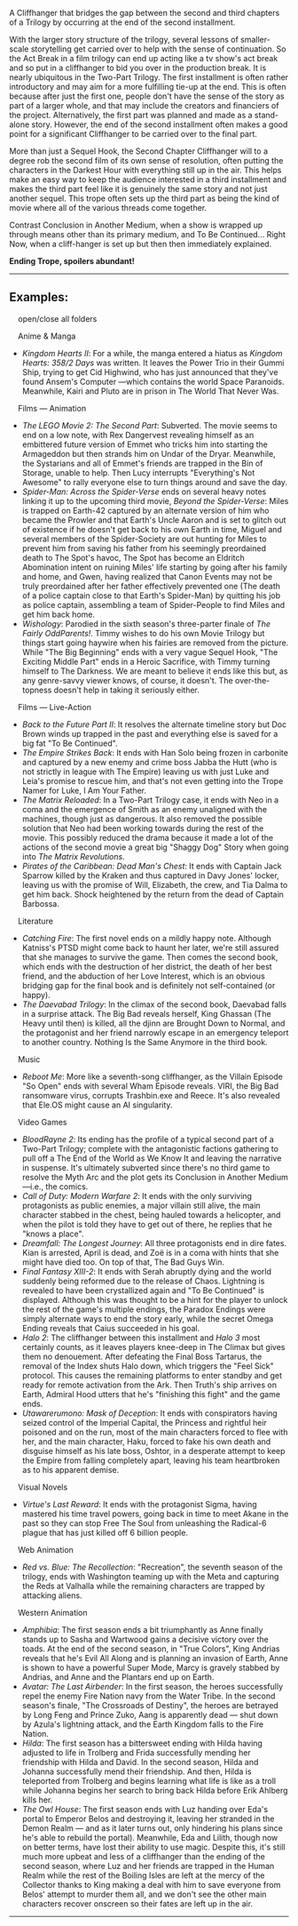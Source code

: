 A Cliffhanger that bridges the gap between the second and third chapters of a Trilogy by occurring at the end of the second installment.

With the larger story structure of the trilogy, several lessons of smaller-scale storytelling get carried over to help with the sense of continuation. So the Act Break in a film trilogy can end up acting like a tv show's act break and so put in a cliffhanger to bid you over in the production break. It is nearly ubiquitous in the Two-Part Trilogy. The first installment is often rather introductory and may aim for a more fulfilling tie-up at the end. This is often because after just the first one, people don't have the sense of the story as part of a larger whole, and that may include the creators and financiers of the project. Alternatively, the first part was planned and made as a stand-alone story. However, the end of the second installment often makes a good point for a significant Cliffhanger to be carried over to the final part.

More than just a Sequel Hook, the Second Chapter Cliffhanger will to a degree rob the second film of its own sense of resolution, often putting the characters in the Darkest Hour with everything still up in the air. This helps make an easy way to keep the audience interested in a third installment and makes the third part feel like it is genuinely the same story and not just another sequel. This trope often sets up the third part as being the kind of movie where all of the various threads come together.

Contrast Conclusion in Another Medium, when a show is wrapped up through means other than its primary medium, and To Be Continued... Right Now, when a cliff-hanger is set up but then then immediately explained.

**Ending Trope, spoilers abundant!**

___

## Examples:

    open/close all folders 

    Anime & Manga 

-   _Kingdom Hearts II_: For a while, the manga entered a hiatus as _Kingdom Hearts: 358/2 Days_ was written. It leaves the Power Trio in their Gummi Ship, trying to get Cid Highwind, who has just announced that they've found Ansem's Computer —which contains the world Space Paranoids. Meanwhile, Kairi and Pluto are in prison in The World That Never Was.

    Films — Animation 

-   _The LEGO Movie 2: The Second Part_: Subverted. The movie seems to end on a low note, with Rex Dangervest revealing himself as an embittered future version of Emmet who tricks him into starting the Armageddon but then strands him on Undar of the Dryar. Meanwhile, the Systarians and all of Emmet's friends are trapped in the Bin of Storage, unable to help. Then Lucy interrupts "Everything's Not Awesome" to rally everyone else to turn things around and save the day.
-   _Spider-Man: Across the Spider-Verse_ ends on several heavy notes linking it up to the upcoming third movie, _Beyond the Spider-Verse_: Miles is trapped on Earth-42 captured by an alternate version of him who became the Prowler and that Earth's Uncle Aaron and is set to glitch out of existence if he doesn't get back to his own Earth in time, Miguel and several members of the Spider-Society are out hunting for Miles to prevent him from saving his father from his seemingly preordained death to The Spot's havoc, The Spot has become an Eldritch Abomination intent on ruining Miles' life starting by going after his family and home, and Gwen, having realized that Canon Events may not be truly preordained after her father effectively prevented one (The death of a police captain close to that Earth's Spider-Man) by quitting his job as police captain, assembling a team of Spider-People to find Miles and get him back home.
-   _Wishology_: Parodied in the sixth season's three-parter finale of _The Fairly OddParents!_. Timmy wishes to do his own Movie Trilogy but things start going haywire when his fairies are removed from the picture. While "The Big Beginning" ends with a very vague Sequel Hook, "The Exciting Middle Part" ends in a Heroic Sacrifice, with Timmy turning himself to The Darkness. We are meant to believe it ends like this but, as any genre-savvy viewer knows, of course, it doesn't. The over-the-topness doesn't help in taking it seriously either.

    Films — Live-Action 

-   _Back to the Future Part II_: It resolves the alternate timeline story but Doc Brown winds up trapped in the past and everything else is saved for a big fat "To Be Continued".
-   _The Empire Strikes Back_: It ends with Han Solo being frozen in carbonite and captured by a new enemy and crime boss Jabba the Hutt (who is not strictly in league with The Empire) leaving us with just Luke and Leia's promise to rescue him, and that's not even getting into the Trope Namer for Luke, I Am Your Father.
-   _The Matrix Reloaded_: In a Two-Part Trilogy case, it ends with Neo in a coma and the emergence of Smith as an enemy unaligned with the machines, though just as dangerous. It also removed the possible solution that Neo had been working towards during the rest of the movie. This possibly reduced the drama because it made a lot of the actions of the second movie a great big "Shaggy Dog" Story when going into _The Matrix Revolutions_.
-   _Pirates of the Caribbean: Dead Man's Chest_: It ends with Captain Jack Sparrow killed by the Kraken and thus captured in Davy Jones' locker, leaving us with the promise of Will, Elizabeth, the crew, and Tia Dalma to get him back. Shock heightened by the return from the dead of Captain Barbossa.

    Literature 

-   _Catching Fire_: The first novel ends on a mildly happy note. Although Katniss's PTSD might come back to haunt her later, we're still assured that she manages to survive the game. Then comes the second book, which ends with the destruction of her district, the death of her best friend, and the abduction of her Love Interest, which is an obvious bridging gap for the final book and is definitely not self-contained (or happy).
-   _The Daevabad Trilogy_: In the climax of the second book, Daevabad falls in a surprise attack. The Big Bad reveals herself, King Ghassan (The Heavy until then) is killed, all the djinn are Brought Down to Normal, and the protagonist and her friend narrowly escape in an emergency teleport to another country. Nothing Is the Same Anymore in the third book.

    Music 

-   _Reboot Me_: More like a seventh-song cliffhanger, as the Villain Episode "So Open" ends with several Wham Episode reveals. VIRI, the Big Bad ransomware virus, corrupts Trashbin.exe and Reece. It's also revealed that Ele.OS might cause an AI singularity.

    Video Games 

-   _BloodRayne 2_: Its ending has the profile of a typical second part of a Two-Part Trilogy; complete with the antagonistic factions gathering to pull off a The End of the World as We Know It and leaving the narrative in suspense. It's ultimately subverted since there's no third game to resolve the Myth Arc and the plot gets its Conclusion in Another Medium —i.e., the comics.
-   _Call of Duty: Modern Warfare 2_: It ends with the only surviving protagonists as public enemies, a major villain still alive, the main character stabbed in the chest, being hauled towards a helicopter, and when the pilot is told they have to get out of there, he replies that he "knows a place".
-   _Dreamfall: The Longest Journey_: All three protagonists end in dire fates. Kian is arrested, April is dead, and Zoë is in a coma with hints that she might have died too. On top of that, The Bad Guys Win.
-   _Final Fantasy XIII-2_: It ends with Serah abruptly dying and the world suddenly being reformed due to the release of Chaos. Lightning is revealed to have been crystallized again and "To Be Continued" is displayed. Although this was thought to be a hint for the player to unlock the rest of the game's multiple endings, the Paradox Endings were simply alternate ways to end the story early, while the secret Omega Ending reveals that Caius succeeded in his goal.
-   _Halo 2_: The cliffhanger between this installment and _Halo 3_ most certainly counts, as it leaves players knee-deep in The Climax but gives them no denouement. After defeating the Final Boss Tartarus, the removal of the Index shuts Halo down, which triggers the "Feel Sick" protocol. This causes the remaining platforms to enter standby and get ready for remote activation from the Ark. Then Truth's ship arrives on Earth, Admiral Hood utters that he's "finishing this fight" and the game ends.
-   _Utawarerumono: Mask of Deception_: It ends with conspirators having seized control of the Imperial Capital, the Princess and rightful heir poisoned and on the run, most of the main characters forced to flee with her, and the main character, Haku, forced to fake his own death and disguise himself as his late boss, Oshtor, in a desperate attempt to keep the Empire from falling completely apart, leaving his team heartbroken as to his apparent demise.

    Visual Novels 

-   _Virtue's Last Reward_: It ends with the protagonist Sigma, having mastered his time travel powers, going back in time to meet Akane in the past so they can stop Free The Soul from unleashing the Radical-6 plague that has just killed off 6 billion people.

    Web Animation 

-   _Red vs. Blue: The Recollection_: "Recreation", the seventh season of the trilogy, ends with Washington teaming up with the Meta and capturing the Reds at Valhalla while the remaining characters are trapped by attacking aliens.

    Western Animation 

-   _Amphibia_: The first season ends a bit triumphantly as Anne finally stands up to Sasha and Wartwood gains a decisive victory over the toads. At the end of the second season, in "True Colors", King Andrias reveals that he's Evil All Along and is planning an invasion of Earth, Anne is shown to have a powerful Super Mode, Marcy is gravely stabbed by Andrias, and Anne and the Plantars end up on Earth.
-   _Avatar: The Last Airbender_: In the first season, the heroes successfully repel the enemy Fire Nation navy from the Water Tribe. In the second season's finale, "The Crossroads of Destiny", the heroes are betrayed by Long Feng and Prince Zuko, Aang is apparently dead — shut down by Azula's lightning attack, and the Earth Kingdom falls to the Fire Nation.
-   _Hilda_: The first season has a bittersweet ending with Hilda having adjusted to life in Trolberg and Frida successfully mending her friendship with Hilda and David. In the second season, Hilda and Johanna successfully mend their friendship. And then, Hilda is teleported from Trolberg and begins learning what life is like as a troll while Johanna begins her search to bring back Hilda before Erik Ahlberg kills her.
-   _The Owl House_: The first season ends with Luz handing over Eda's portal to Emperor Belos and destroying it, leaving her stranded in the Demon Realm — and as it later turns out, only hindering his plans since he's able to rebuild the portal). Meanwhile, Eda and Lilith, though now on better terms, have lost their ability to use magic. Despite this, it's still much more upbeat and less of a cliffhanger than the ending of the second season, where Luz and her friends are trapped in the Human Realm while the rest of the Boiling Isles are left at the mercy of the Collector thanks to King making a deal with him to save everyone from Belos' attempt to murder them all, and we don't see the other main characters recover onscreen so their fates are left up in the air.

___